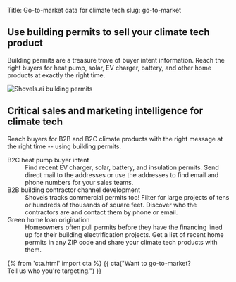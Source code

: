 Title: Go-to-market data for climate tech
slug: go-to-market

<!-- hero -->
<section class="hero_container">
  <div class="hero_text-container">
    <h1 class="hero_title">Use building permits to sell your climate tech product
    </h1>
    <p class="hero_description">Building permits are a treasure trove of buyer intent information. Reach the right buyers for heat pump, solar, EV charger, battery, and other home products at exactly the right time.
    </p>
  </div>
  <div class="hero_image-container">
    <img class="max-h-[400px]" src="theme/images/gtm/hero.svg" alt="Shovels.ai building permits">
  </div>
</section>
<!-- elaboration -->
<section class="my-24">
  <div class="mx-auto max-w-7xl px-6">
    <div class="mx-auto max-w-2xl text-center">
      <h2 class="text-3xl font-bold tracking-tight text-gray-900 sm:text-4xl">Critical sales and marketing intelligence for climate tech</h2>
      <p class="mt-6 text-lg leading-8 text-gray-600">Reach buyers for B2B and B2C climate products with the right message at the right time -- using building permits.</p>
    </div>
    <!-- 'table' -->
    <dl class="mx-auto mt-16 max-w-4xl">
      <div class="border border-gray-900 bg-white my-2 p-10 flex flex-col md:flex-row">
        <dt class="flex-1 font-semibold text-gray-900 text-2xl">B2C heat pump buyer intent</dt>
        <dd class="flex-1 mt-5 md:mt-1 text-gray-600">Find recent EV charger, solar, battery, and insulation permits. Send direct mail to the addresses or use the addresses to find email and phone numbers for your sales teams.
        </dd>
      </div>
      <div class="border border-gray-900 bg-white my-2 p-10 flex flex-col md:flex-row">
        <dt class="flex-1 font-semibold text-gray-900 text-2xl">B2B building contractor channel development</dt>
        <dd class="flex-1 mt-5 md:mt-1 text-gray-600">Shovels tracks commercial permits too! Filter for large projects of tens or hundreds of thousands of square feet. Discover who the contractors are and contact them by phone or email.</dd>
      </div>
      <div class="border border-gray-900 bg-white my-2 p-10 flex flex-col md:flex-row">
        <dt class="flex-1 font-semibold text-gray-900 text-2xl">Green home loan origination</dt>
        <dd class="flex-1 mt-5 md:mt-1 text-gray-600">Homeowners often pull permits before they have the financing lined up for their building electrification projects. Get a list of recent home  permits in any ZIP code and share your climate tech products with them.</dd>
      </div>
    </dl>
  </div>
</section>
<section class="bg-emerald-800 text-center">
  <div class="mx-auto max-w-7xl px-6 py-24 sm:py-28 lg:items-center lg:justify-between lg:px-8">
    {% from 'cta.html' import cta %} 
    {{ cta("Want to go-to-market?<br>Tell us who you're targeting.") }}
  </div>
</section>
